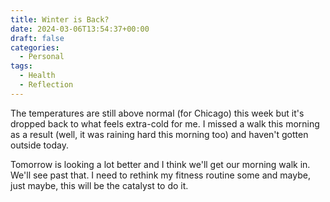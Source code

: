 ```yaml
---
title: Winter is Back?
date: 2024-03-06T13:54:37+00:00
draft: false
categories:
  - Personal
tags:
  - Health
  - Reflection
---
```


The temperatures are still above normal (for Chicago) this week but it's dropped back to what feels extra-cold for me. I missed a walk this morning as a result (well, it was raining hard this morning too) and haven't gotten outside today.

Tomorrow is looking a lot better and I think we'll get our morning walk in. We'll see past that. I need to rethink my fitness routine some and maybe, just maybe, this will be the catalyst to do it.